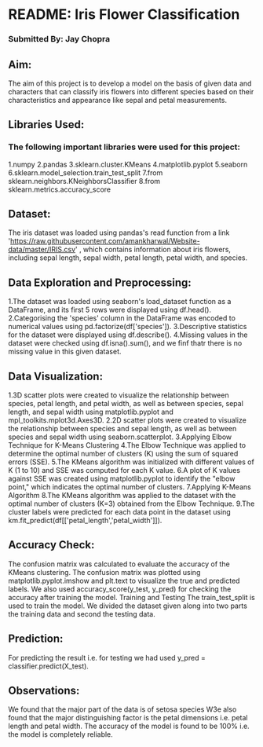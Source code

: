 # README: Iris Flower Classification
### Submitted By: Jay Chopra

## Aim:
The aim of this project is to develop a model on the basis of given data and characters that can classify iris flowers into different species based on their characteristics and appearance like sepal and petal measurements.

## Libraries Used:
### The following important libraries were used for this project:
1.numpy
2.pandas
3.sklearn.cluster.KMeans
4.matplotlib.pyplot
5.seaborn
6.sklearn.model_selection.train_test_split
7.from sklearn.neighbors.KNeighborsClassifier
8.from sklearn.metrics.accuracy_score

## Dataset:
The iris dataset was loaded using pandas's  read function from a link 'https://raw.githubusercontent.com/amankharwal/Website-data/master/IRIS.csv' , which contains information about iris flowers, including sepal length, sepal width, petal length, petal width, and species.

## Data Exploration and Preprocessing:
1.The dataset was loaded using seaborn's load_dataset function as a DataFrame, and its first 5 rows were displayed using df.head().
2.Categorising the 'species' column in the DataFrame was encoded to numerical values using pd.factorize(df['species']).
3.Descriptive statistics for the dataset were displayed using df.describe().
4.Missing values in the dataset were checked using df.isna().sum(), and we finf thatr there is no missing value in this given dataset.

## Data Visualization:
1.3D scatter plots were created to visualize the relationship between species, petal length, and petal width, as well as between species, sepal length, and sepal width using matplotlib.pyplot and mpl_toolkits.mplot3d.Axes3D.
2.2D scatter plots were created to visualize the relationship between species and sepal length, as well as between species and sepal width using seaborn.scatterplot.
3.Applying Elbow Technique for K-Means Clustering
4.The Elbow Technique was applied to determine the optimal number of clusters (K) using the sum of squared errors (SSE).
5.The KMeans algorithm was initialized with different values of K (1 to 10) and SSE was computed for each K value.
6.A plot of K values against SSE was created using matplotlib.pyplot to identify the "elbow point," which indicates the optimal number of clusters.
7.Applying K-Means Algorithm
8.The KMeans algorithm was applied to the dataset with the optimal number of clusters (K=3) obtained from the Elbow Technique.
9.The cluster labels were predicted for each data point in the dataset using km.fit_predict(df[['petal_length','petal_width']]).

## Accuracy Check:
The confusion matrix was calculated to evaluate the accuracy of the KMeans clustering.
The confusion matrix was plotted using matplotlib.pyplot.imshow and plt.text to visualize the true and predicted labels.
We also used accuracy_score(y_test, y_pred) for checking the accuracy after training the model.
Training and Testing
The train_test_split is used to train the model.
We divided the dataset given along into two parts the training data and second the testing data.
## Prediction:
For predicting the result i.e. for testing we had used y_pred = classifier.predict(X_test).
## Observations:
We found that the major part of the data is of setosa species
W3e also found that the major distinguishing factor is the petal dimensions i.e. petal length and petal width.
The accuracy of the model is found to be 100% i.e. the model is completely reliable.
